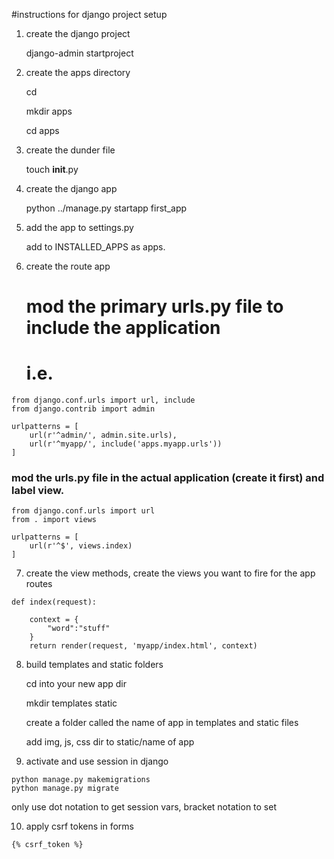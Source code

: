 #instructions for django project setup

1. create the django project

    django-admin startproject <nameofproject>

2. create the apps directory
    
    cd <nameofproject>

    mkdir apps
  
    cd apps

3. create the dunder file

    touch __init__.py

4. create the django app

    python ../manage.py startapp first_app

5. add the app to settings.py

   add to INSTALLED_APPS as apps.<whatever app is called>

6. create the route app

   # mod the primary urls.py file to include the application

      # i.e.
```
from django.conf.urls import url, include
from django.contrib import admin

urlpatterns = [
    url(r'^admin/', admin.site.urls),
    url(r'^myapp/', include('apps.myapp.urls'))
] 
```
### mod the urls.py file in the actual application (create it first) and label view.<method you want to fire on that path>

```
from django.conf.urls import url
from . import views

urlpatterns = [
    url(r'^$', views.index)
]
```
7. create the view methods, create the views you want to fire for the app routes
```
def index(request):

    context = {
        "word":"stuff"
    }
    return render(request, 'myapp/index.html', context)
```
8. build templates and static folders

    cd into your new app dir

    mkdir templates static

    create a folder called the name of app in templates and static files

    add img, js, css dir to static/name of app 

9. activate and use session in django
```
python manage.py makemigrations
python manage.py migrate
```
only use dot notation to get session vars, bracket notation to set 

10. apply csrf tokens in forms
```
{% csrf_token %}   
```
 
